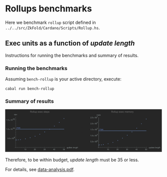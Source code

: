 # Rollups benchmarks


Here we benchmark `rollup` script defined in `../../src/ZkFold/Cardano/Scripts/Rollup.hs`.

## Exec units as a function of *update length*

Instructions for running the benchmarks and summary of results.

### Running the benchmarks

Assuming `bench-rollup` is your active directory, execute:

```shell
cabal run bench-rollup
```

### Summary of results

![data plots](./data-analysis/rollupBench.png)

Therefore, to be within budget, *update length* must be 35 or less.

For details, see [data-analysis.pdf](./data-analysis/data-analysis.pdf).
